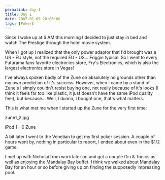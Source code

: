 ```yaml
---
permalink: day-1
title: Day 1
date: 2007-01-09 20:00:00
tags: [Poker]
---
```

Since I woke up at 6 AM this morning I decided to just stay in bed and watch The Prestige through the hotel movie system.

<!-- more -->

When I got up I realized that the only power adaptor that I'd brought was a US - EU style, not the required EU - US... Friggin typical! So I went to every Futurama fans favorite electronics store, Fry's Electronics, which is also the largest electronics store in Vegas!

I've always spoken badly of the Zune on absolutely no grounds other than my own prediction of it's success. However, when I came by a stand of Zune's I simply couldn't resist buying one, not really because of it's looks (I think it feels far too like plastic, it just doesn't have the same iPod quality feel), but because... Well, I dunno, I bought one, that's what matters.

This is what met me when I started up the Zune for the very first time:

zune1_2.jpg

iPod 1 - 0 Zune

A bit later I went to the Venetian to get my first poker session. A couple of hours went by, nothing in particular to report, I ended about even in the $1/2 game.

I met up with Nicholai from work later on and got a couple Gin & Tonics as well as enjoying the Mandalay Bay buffet. I think we walked about Mandalay Bay for an hour or so before giving up on finding the supposedly impressing pool.
